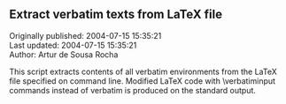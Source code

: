 ## Extract verbatim texts from LaTeX file  
Originally published: 2004-07-15 15:35:21  
Last updated: 2004-07-15 15:35:21  
Author: Artur de Sousa Rocha  
  
This script extracts contents of all verbatim environments from the LaTeX file specified on command line. Modified LaTeX code with \verbatiminput commands instead of verbatim is produced on the standard output.